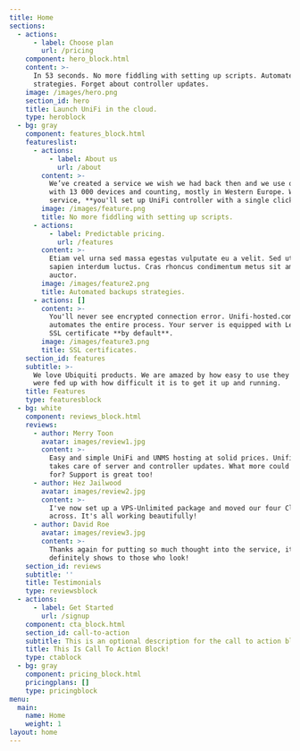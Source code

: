 ```yaml
---
title: Home
sections:
  - actions:
      - label: Choose plan
        url: /pricing
    component: hero_block.html
    content: >-
      In 53 seconds. No more fiddling with setting up scripts. Automated backup
      strategies. Forget about controller updates.
    image: /images/hero.png
    section_id: hero
    title: Launch UniFi in the cloud.
    type: heroblock
  - bg: gray
    component: features_block.html
    featureslist:
      - actions:
          - label: About us
            url: /about
        content: >-
          We’ve created a service we wish we had back then and we use on our own
          with 13 000 devices and counting, mostly in Western Europe. With our
          service, **you'll set up UniFi controller with a single click.**
        image: /images/feature.png
        title: No more fiddling with setting up scripts.
      - actions:
          - label: Predictable pricing.
            url: /features
        content: >-
          Etiam vel urna sed massa egestas vulputate eu a velit. Sed ut nisl nec
          sapien interdum luctus. Cras rhoncus condimentum metus sit amet
          auctor.
        image: /images/feature2.png
        title: Automated backups strategies.
      - actions: []
        content: >-
          You'll never see encrypted connection error. Unifi-hosted.com
          automates the entire process. Your server is equipped with Letsencrypt
          SSL certificate **by default**.
        image: /images/feature3.png
        title: SSL certificates.
    section_id: features
    subtitle: >-
      We love Ubiquiti products. We are amazed by how easy to use they are. We
      were fed up with how difficult it is to get it up and running.
    title: Features
    type: featuresblock
  - bg: white
    component: reviews_block.html
    reviews:
      - author: Merry Toon
        avatar: images/review1.jpg
        content: >-
          Easy and simple UniFi and UNMS hosting at solid prices. Unifi Hosted
          takes care of server and controller updates. What more could you ask
          for? Support is great too!
      - author: Hez Jailwood
        avatar: images/review2.jpg
        content: >-
          I've now set up a VPS-Unlimited package and moved our four Cloud Keys
          across. It's all working beautifully!
      - author: David Roe
        avatar: images/review3.jpg
        content: >-
          Thanks again for putting so much thought into the service, it
          definitely shows to those who look!
    section_id: reviews
    subtitle: ''
    title: Testimonials
    type: reviewsblock
  - actions:
      - label: Get Started
        url: /signup
    component: cta_block.html
    section_id: call-to-action
    subtitle: This is an optional description for the call to action block.
    title: This Is Call To Action Block!
    type: ctablock
  - bg: gray
    component: pricing_block.html
    pricingplans: []
    type: pricingblock
menu:
  main:
    name: Home
    weight: 1
layout: home
---
```


